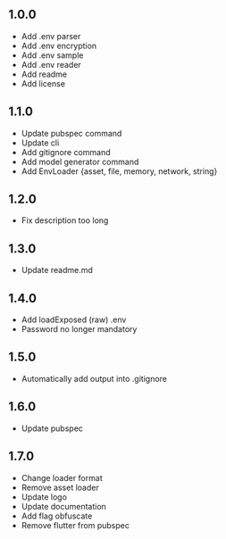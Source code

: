 ## 1.0.0
* Add .env parser
* Add .env encryption
* Add .env sample
* Add .env reader
* Add readme
* Add license

## 1.1.0
* Update pubspec command
* Update cli
* Add gitignore command
* Add model generator command
* Add EnvLoader {asset, file, memory, network, string}

## 1.2.0
* Fix description too long

## 1.3.0
* Update readme.md

## 1.4.0
* Add loadExposed (raw) .env
* Password no longer mandatory

## 1.5.0
* Automatically add output into .gitignore

## 1.6.0
* Update pubspec

## 1.7.0
* Change loader format
* Remove asset loader
* Update logo
* Update documentation
* Add flag obfuscate
* Remove flutter from pubspec